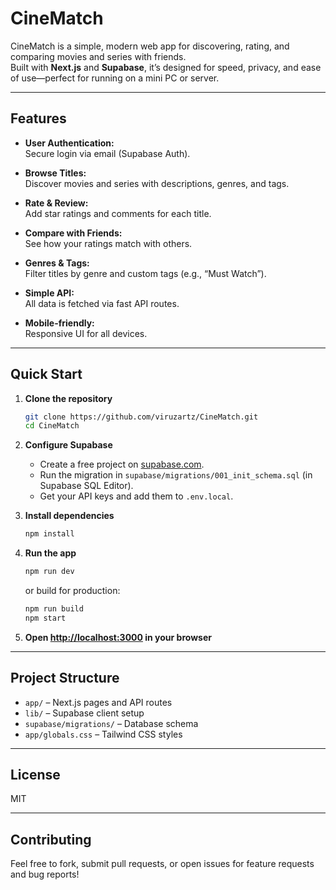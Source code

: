 # CineMatch

CineMatch is a simple, modern web app for discovering, rating, and comparing movies and series with friends.  
Built with **Next.js** and **Supabase**, it’s designed for speed, privacy, and ease of use—perfect for running on a mini PC or server.

---

## Features

- **User Authentication:**  
  Secure login via email (Supabase Auth).

- **Browse Titles:**  
  Discover movies and series with descriptions, genres, and tags.

- **Rate & Review:**  
  Add star ratings and comments for each title.

- **Compare with Friends:**  
  See how your ratings match with others.

- **Genres & Tags:**  
  Filter titles by genre and custom tags (e.g., “Must Watch”).

- **Simple API:**  
  All data is fetched via fast API routes.

- **Mobile-friendly:**  
  Responsive UI for all devices.

---

## Quick Start

1. **Clone the repository**
    ```bash
    git clone https://github.com/viruzartz/CineMatch.git
    cd CineMatch
    ```

2. **Configure Supabase**
    - Create a free project on [supabase.com](https://supabase.com/).
    - Run the migration in `supabase/migrations/001_init_schema.sql` (in Supabase SQL Editor).
    - Get your API keys and add them to `.env.local`.

3. **Install dependencies**
    ```bash
    npm install
    ```

4. **Run the app**
    ```bash
    npm run dev
    ```
    or build for production:
    ```bash
    npm run build
    npm start
    ```

5. **Open [http://localhost:3000](http://localhost:3000) in your browser**

---

## Project Structure

- `app/` – Next.js pages and API routes
- `lib/` – Supabase client setup
- `supabase/migrations/` – Database schema
- `app/globals.css` – Tailwind CSS styles

---

## License

MIT

---

## Contributing

Feel free to fork, submit pull requests, or open issues for feature requests and bug reports!
